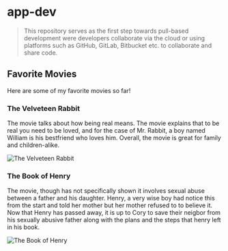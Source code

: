# app-dev

> This repository serves as the first step towards pull-based development were developers collaborate via the cloud or using platforms such as
> GitHub, GitLab, Bitbucket etc. to collaborate and share code.

## Favorite Movies

Here are some of my favorite movies so far!

### The Velveteen Rabbit

The movie talks about how being real means. The movie explains that to be real you need to be loved, and for the case of Mr. Rabbit, a boy
named William is his bestfriend who loves him. Overall, the movie is great for family and children-alike.

![The Velveteen Rabbit](https://th.bing.com/th/id/R.78d9616a9ff46d9d1a41434cf1524a3f?rik=iQHiKDmrSJ1q%2fQ&riu=http%3a%2f%2f4.bp.blogspot.com%2f-Ii6GlkUyqG0%2fUWNb_GPSHmI%2fAAAAAAAABIQ%2fiaRzQcctKuY%2fs1600%2fthe%2bvelveteen%2brabbit.jpg&ehk=Y%2fhZeITRC4FP4wyE3WElfiLHh7VS4LpQ3DuuK1PlMqo%3d&risl=&pid=ImgRaw&r=0)

### The Book of Henry

The movie, though has not specifically shown it involves sexual abuse between a father and his daughter. Henry, a very wise boy had notice this
from the start and told her mother but her mother refused to to believe it. Now that Henry has passed away, it is up to Cory to save their neigbor
from his sexually abusive father along with the plans and the steps that henry left in his book.

![The Book of Henry](https://th.bing.com/th/id/OIP.BBeqU4rJPlOcWlhbCciKBgHaK-?rs=1&pid=ImgDetMain)

